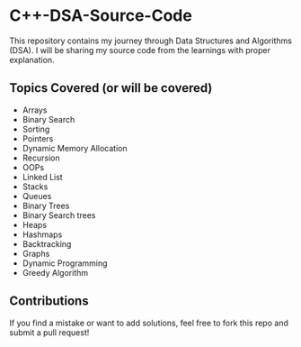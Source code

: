 # C++-DSA-Source-Code
This repository contains my journey through Data Structures and Algorithms (DSA). I will be sharing my source code from the learnings with proper explanation.

## Topics Covered (or will be covered)

- Arrays
- Binary Search
- Sorting
- Pointers
- Dynamic Memory Allocation
- Recursion
- OOPs
- Linked List
- Stacks
- Queues
- Binary Trees
- Binary Search trees
- Heaps
- Hashmaps
- Backtracking
- Graphs
- Dynamic Programming
- Greedy Algorithm

## Contributions
If you find a mistake or want to add solutions, feel free to fork this repo and submit a pull request!




